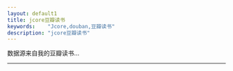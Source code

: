 ```yaml
---
layout: default1
title: jcore豆瓣读书
keywords:	 "Jcore,douban,豆瓣读书"
description: "jcore豆瓣读书"
---
```


数据源来自我的豆瓣读书...
<hr/>

<article>
	<div id="archives">
		<div id="douban">
<!--
			<div id="bookreading" class="douban-list"></div>
			<div id="bookread" class="douban-list"></div>
			<div id="bookwish" class="douban-list"></div>
-->
		</div>
	</div>
</article>
<script type="text/javascript" src="{{ site.staticurl }}/resources/js/douban.js"></script>
<script type="text/javascript">
	var dbapi = new DoubanApi();
	window.onload = function(){
		dbapi.show();
	};
</script>


